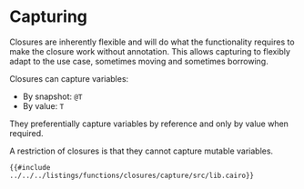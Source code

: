 # Capturing

Closures are inherently flexible and will do what the functionality requires
to make the closure work without annotation. This allows capturing to
flexibly adapt to the use case, sometimes moving and sometimes borrowing.

Closures can capture variables:

- By snapshot: `@T`
- By value: `T`

They preferentially capture variables by reference and only by value when required.

A restriction of closures is that they cannot capture mutable variables.

```cairo,editable
{{#include ../../../listings/functions/closures/capture/src/lib.cairo}}
```
